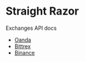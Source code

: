 # Straight Razor

Exchanges API docs
* [Oanda](https://github.com/LucasNatoli/straight-razor/blob/master/docs/oanda_api.md)
* [Bittrex](https://github.com/LucasNatoli/straight-razor/blob/master/docs/bittrex_api.md)
* [Binance](https://github.com/LucasNatoli/straight-razor/blob/master/docs/binance_api.md)
